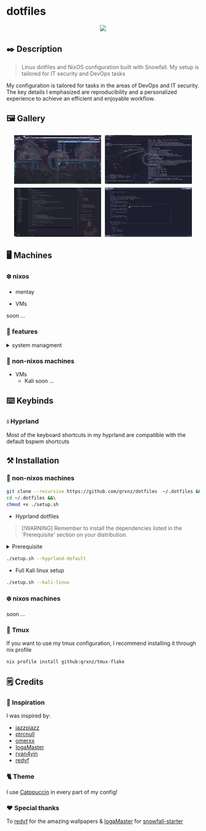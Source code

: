# dotfiles

<p align="center">
  <a href="https://go-skill-icons.vercel.app/">
    <img src="https://go-skill-icons.vercel.app/api/icons?i=git,neovim,vscodium,nixos,kali,docker,podman,hyprland,tmux," />
  </a>
</p>

## ✒️ Description
> Linux dotfiles and NixOS configuration built with Snowfall. My setup is tailored for IT security and DevOps tasks

My configuration is tailored for tasks in the areas of DevOps and IT security. The key details I emphasized are reproducibility and a personalized experience to achieve an efficient and enjoyable workflow.

## 🖼️ Gallery

<div style="display: flex; justify-content: center; flex-wrap: wrap;">
    <img src="./.github/assets/img/hyprland-nixos-mentay.jpg" style="margin: 5px; width: 45%;">
    <img src="./.github/assets/img/kali.jpg" style="margin: 5px; width: 45%;">
    <img src="./.github/assets/img/vscode.jpg" style="margin: 5px; width: 45%;">
    <img src="./.github/assets/img/neovim.jpg" style="margin: 5px; width: 45%;">
</div>

## 🖥️ Machines

### ❄️ nixos

-  mentay

- VMs

soon ...

### 🧰 features

<details>
<summary>system managment</summary>

System management tool `sys`

Rebuild (in flake directory)

```sh
sudo sys rebuild # or `r` as a shorthand
```

Testing an ephemeral config

```sh
sudo sys test # or `t` as a shorthand
```

Deploying to a server (in flake directory)

```sh
sudo sys deploy HOSTNAME # or `d` as a shorthand
```

</details>

### 🐧 non-nixos machines

- VMs
  - Kali
    soon ...

## ⌨️ Keybinds

### 💧 Hyprland

Most of the keyboard shortcuts in my hyprland are compatible with the default bspwm shortcuts


## ⚒️ Installation

### 🐧 non-nixos machines

```sh
git clone --recursive https://github.com/qrxnz/dotfiles  ~/.dotfiles &&\
cd ~/.dotfiles &&\
chmod +x ./setup.sh
```

-  Hyprland dotfiles

> \[!WARNING\]
> Remember to install the dependencies listed in the 'Prerequisite' section on your distribution.

<details>
<summary>Prerequisite</summary>

-  Plugin managers

  - [zplug](https://github.com/zplug/zplug)
  - [tpm](https://github.com/tmux-plugins/tpm)

-  Neovim

  - lsp

    - [lua-language-server](https://github.com/neovim/nvim-lspconfig/blob/master/doc/configs.md#lua_ls)
    - [typescript-language-server](https://github.com/neovim/nvim-lspconfig/blob/master/doc/configs.md#ts_ls)
    - [vuels](https://github.com/neovim/nvim-lspconfig/blob/master/doc/configs.md#vuels)
    - [emmet-ls](https://github.com/aca/emmet-ls)
    - [clangd](https://github.com/neovim/nvim-lspconfig/blob/master/doc/configs.md#clangd)
    - [tailwindcss-language-server](https://github.com/neovim/nvim-lspconfig/blob/master/doc/configs.md#tailwindcss)
    - [gopls](https://github.com/neovim/nvim-lspconfig/blob/master/doc/configs.md#gopls)
    - [sqls](https://github.com/neovim/nvim-lspconfig/blob/master/doc/configs.md#sqls)
    - [basedpyright](https://github.com/neovim/nvim-lspconfig/blob/master/doc/configs.md#basedpyright)

  - debug adapters

    - [delve](https://github.com/mfussenegger/nvim-dap/wiki/Debug-Adapter-installation#go-using-delve-directly)
    - [codelldb](<https://github.com/mfussenegger/nvim-dap/wiki/C-C---Rust-(via--codelldb)>)

  - formatters

    - clang-format
    - gofmt
    - sql-formatter
    - stylua
    - alejandra
    - black
    - mdformat
    - prettier

-  Shell (zsh)

  - [git](https://git-scm.com/)
  - [eza](https://github.com/eza-community/eza)
  - [bat](https://github.com/sharkdp/bat)
  - [zoxide](https://github.com/ajeetdsouza/zoxide)
  - [tmux](https://github.com/tmux/tmux)
  - [kitty](https://sw.kovidgoyal.net/kitty/)
  - [wl-copy](https://github.com/bugaevc/wl-clipboard)
  - [neovim](https://github.com/neovim)
  - [direnv](https://direnv.net/)
  - [nmap](https://nmap.org/)
  - [metasploit](https://www.metasploit.com/)
  - [wfuzz](https://github.com/xmendez/wfuzz)
  - [hexyl](https://github.com/sharkdp/hexyl)
  - [seclists](https://github.com/danielmiessler/SecLists)
  - [yt-dlp](https://github.com/yt-dlp/yt-dlp)
  - [duf](https://github.com/muesli/duf)
  - [john the ripper](https://www.openwall.com/john/)
  - [starship](https://starship.rs/)
  - [nix](https://nixos.org/download/)

</details>

```sh
./setup.sh --hyprland-default
```

-  Full Kali linux setup

```sh
./setup.sh --kali-linux
```

### ❄️ nixos machines

soon ...

### 🍕 Tmux

If you want to use my tmux configuration, I recommend installing it through nix profile

```sh
nix profile install github:qrxnz/tmux-flake
```

## 🗒️ Credits

### 🎨 Inspiration

I was inspired by:

- [jazzpiazz](https://github.com/jazzpizazz/zsh-aliases)
- [ptrcnull](https://github.com/ptrcnull/dotfiles)
- [omerxx](https://github.com/omerxx/dotfiles)
- [IogaMaster](https://github.com/IogaMaster/dotfiles)
- [ryan4yin](https://github.com/ryan4yin/nix-config)
- [redyf](https://github.com/redyf/nixdots)

### 🐈 Theme

I use [Catppuccin](https://catppuccin.com/) in every part of my config!

### ❤️ Special thanks

To [redyf](https://github.com/redyf/wallpapers) for the amazing wallpapers & [IogaMaster](https://github.com/IogaMaster) for [snowfall-starter](https://github.com/IogaMaster/snowfall-starter)
